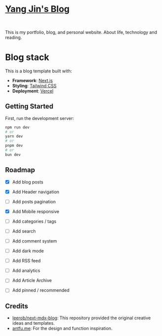# [Yang Jin's Blog](https://yangjin-blog.vercel.app/)

<br />

This is my portfolio, blog, and personal website. About life, technology and reading.

# Blog stack

This is a blog template built with:
- **Framework**: [Next.js](https://nextjs.org)
- **Styling**: [Tailwind CSS](https://tailwindcss.com)
- **Deployment**: [Vercel](https://vercel.com)
<!-- - **Analytics**: [Vercel Analytics](https://vercel.com/analytics) -->


## Getting Started

First, run the development server:

```bash
npm run dev
# or
yarn dev
# or
pnpm dev
# or
bun dev
```

## Roadmap

- [x] Add blog posts
- [x] Add Header navigation
- [ ] Add posts pagination
- [x] Add Mobile responsive
- [ ] Add categories / tags
- [ ] Add search
- [ ] Add comment system
- [ ] Add dark mode
- [ ] Add RSS feed
- [ ] Add analytics
- [ ] Add Article Archive
- [ ] Add pinned / recommended 


## Credits

- [leerob/next-mdx-blog](https://github.com/leerob/next-mdx-blog): This repository provided the original creative ideas and templates. 
- [antfu.me](https://github.com/antfu/antfu.me): For the design and function inspiration.